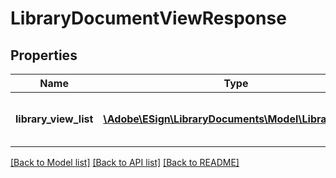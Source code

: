 # LibraryDocumentViewResponse

## Properties
Name | Type | Description | Notes
------------ | ------------- | ------------- | -------------
**library_view_list** | [**\Adobe\ESign\LibraryDocuments\Model\LibraryView[]**](LibraryView.md) | List of library docuemnt views | [optional] 

[[Back to Model list]](../README.md#documentation-for-models) [[Back to API list]](../README.md#documentation-for-api-endpoints) [[Back to README]](../README.md)


